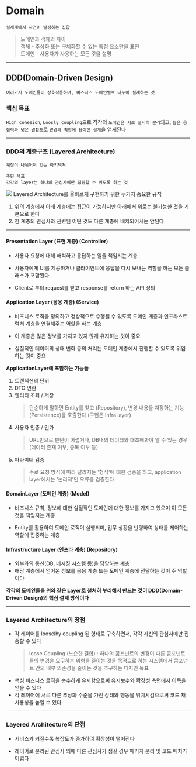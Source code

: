 # Domain
```
실세계에서 사건이 발생하는 집합
```
> 도메인과 객체의 차이   
객체 - 추상화 또는 구체화할 수 있는 특정 요소만을 표현   
도메인 - 사용자가 사용하는 모든 것을 설명

---
## DDD(Domain-Driven Design)
```
여러가지 도메인들이 상호작용하며, 비즈니스 도메인별로 나누어 설계하는 것
```
### 핵심 목표
`High cohesion`, `Loosly coupling`으로 각각의 `도메인은 서로 철저히 분리`되고, `높은 응집력과 낮은 결합도`로 `변경과 확장에 용이한 설계`을 얻게된다

---
### DDD의 계층구조 (Layered Architecture)
```
계정이 나뉘어져 있는 아키텍쳐

주된 목표
각각의 layer는 하나의 관심사에만 집중할 수 있도록 하는 것
```

![](https://img1.daumcdn.net/thumb/R1280x0/?scode=mtistory2&fname=https%3A%2F%2Fblog.kakaocdn.net%2Fdn%2FdXLkOR%2FbtrvDQM9EfZ%2FMQ1xCqwjpXsNGQnS1jc0Gk%2Fimg.png)
Layered Architecture를 올바르게 구현하기 위한 두가지 중요한 규칙   
1. 위의 계층에서 아래 계층에는 접근이 가능하지만 아래에서 위로는 불가능한 것을 기본으로 한다
2. 한 계층의 관심사와 관련된 어떤 것도 다른 계층에 배치되어서는 안된다
---
#### Presentation Layer (표현 계층) (Controller)
- 사용자 요청에 대해 해석하고 응답하는 일을 책임지는 계층

- 사용자에게 UI를 제공하거나 클라이언트에 응답을 다시 보내는 역할을 하는 모든 클래스가 포함된다
- Client로 부터 request를 받고 response를 return 하는 API 정의

#### Application Layer (응용 계층) (Service)
- 비즈니스 로직을 정의하고 정상적으로 수행될 수 있도록 도메인 계층과 인프라스트럭쳐 계층을 연결해주는 역할을 하는 계층

- 이 계층은 많은 정보를 가지고 있지 않게 유지하는 것이 중요
- 실질적인 데이터의 상태 변화 등의 처리는 도메인 계층에서 진행할 수 있도록 위임하는 것이 중요

**ApplicationLayer에 포함하는 기능들**   
1. 트랜잭션의 단위
2. DTO 변환
3. 엔티티 조회 / 저장
    > 단순하게 말하면 Entity를 찾고 (Repository), 변경 내용을 저장하는 기능(Persistence)을 호출한다 (구현은 Infra layer)
4. 사용자 인증 / 인가
    > URL만으로 판단이 어렵거나, DB내의 데이터와 대조해봐야 알 수 있는 경우 (데이터 존재 여부, 중복 여부 등)
5. 파라미터 검증
    > 주로 요청 방식에 따라 달라지는 '형식'에 대한 검증을 하고, application layer에서는 '논리적'인 오류를 검증한다

#### DomainLayer (도메인 계층) (Model)
- 비즈니스 규칙, 정보에 대한 실질적인 도메인에 대한 정보를 가지고 있으며 이 모든 것을 책임지는 계층

- Entity를 활용하여 도메인 로직이 실행되며, 업무 상황을 반영하여 상태를 제어하는 역할에 집중하는 계층

#### Infrastructure Layer (인프라 계층) (Repository)
- 외부와의 통신(DB, 메시징 시스템 등)을 담당하는 계층
- 해당 계층에서 얻어온 정보를 응용 계층 또는 도메인 계층에 전달하는 것이 주 역할이다

**각각의 도메인들을 위와 같은 Layer로 철처히 부리해서 만드는 것이 DDD(Domain-Driven Design)의 핵심 설계 방식이다**

---
### Layered Architecture의 장점
- 각 레이어를 looselhy coupling 된 형태로 구축하면서, 각각 자신의 관심사에만 집중할 수 있다
    > loose Coupling (느슨한 결합) :  하나의 콤포넌트의 변경이 다른 콤포넌트들의 변경을 요구하는 위험을 줄이는 것을 목적으로 하는 시스템에서  콤포넌트 간의 내부 의존성을 줄이는 것을 추구하는 디자인 목표
- 핵심 비즈니스 로직을 순수하게 유지함으로써 유지보수와 확장성 측면에서 이득을 얻을 수 있다
- 각 레이어에 서로 다른 추상화 수준을 가진 상태와 행동을 위치시킴으로써 코드 재사용성을 높일 수 있다

---
### Layered Architecture의 단점
- 서비스가 커질수록 복잡도가 증가하여 확장성이 떨어진다 

- 레이어로 분리된 관심사 외에 다른 관심사가 생길 경우 패키지 분리 및 코드 배치가 어렵다